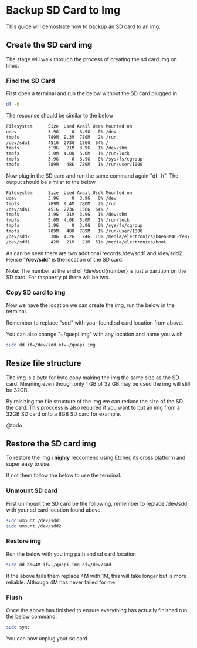 # Backup SD Card to Img

This guide will demostrate how to backup an SD card to an img.

## Create the SD card img

The stage will walk through the process of creating the sd card img on linux.

### Find the SD Card

First open a terminal and run the below without the SD card plugged in

```bash
df -h
```

The response should be similar to the below

```bash
Filesystem      Size  Used Avail Use% Mounted on
udev            3.9G     0  3.9G   0% /dev
tmpfs           789M  9.3M  780M   2% /run
/dev/sda1       451G  273G  156G  64% /
tmpfs           3.9G   21M  3.9G   1% /dev/shm
tmpfs           5.0M  4.0K  5.0M   1% /run/lock
tmpfs           3.9G     0  3.9G   0% /sys/fs/cgroup
tmpfs           789M   48K  789M   1% /run/user/1000
```

Now plug in the SD card and run the same command again "df -h". The output should be similar to the below

```bash
Filesystem      Size  Used Avail Use% Mounted on
udev            3.9G     0  3.9G   0% /dev
tmpfs           789M  9.4M  780M   2% /run
/dev/sda1       451G  273G  156G  64% /
tmpfs           3.9G   21M  3.9G   1% /dev/shm
tmpfs           5.0M  4.0K  5.0M   1% /run/lock
tmpfs           3.9G     0  3.9G   0% /sys/fs/cgroup
tmpfs           789M   48K  789M   1% /run/user/1000
/dev/sdd2        30G  4.2G   24G  15% /media/electronics/b4ea8e46-fe87-4ddd-9e94-506c37005ac5
/dev/sdd1        42M   21M   21M  51% /media/electronics/boot
```

As can be seen there are two addtional records /dev/sdd1 and /dev/sdd2. Hence "**/dev/sdd**" is the location of the SD card.

Note: The number at the end of /dev/sdd{number} is just a partition on the SD card. For raspberry pi there will be two.

### Copy SD card to img

Now we have the location we can create the img, run the below in the terminal. 

Remember to replace "sdd" with your found sd card location from above.

You can also change "~/quepi.img" with any location and name you wish

```bash
sudo dd if=/dev/sdd of=~/quepi.img
```


## Resize file structure

The img is a byte for byte copy making the img the same size as the SD card.
Meaning even though only 1 GB of 32 GB may be used the img will still be 32GB.

By reisizing the file structure of the img we can reduce the size of the SD the card. 
This proccess is also required if you want to put an img from a 32GB SD card onto a 8GB SD card for example.

@todo

## Restore the SD card img

To restore the img i **highly** reccomend using Etcher, its cross platform and super easy to use.

If not them follow the below to use the terminal.

### Unmount SD card

First un mount the SD card be the following, remember to replace /dev/sdd with your sd card location found above.

```bash
sudo umount /dev/sdd1
sudo umount /dev/sdd2
```

### Restore img

Run the below with you img path and sd card location

```bash
sudo dd bs=4M if=~/quepi.img of=/dev/sdd
```

If the above fails them replace 4M with 1M, this will take longer but is more reliable. Although 4M has never failed for me.

### Flush

Once the above has finished to ensure everything has actually finished run the below command.

```bash
sudo sync
```

You can now unplug your sd card.
